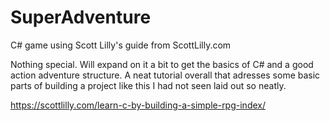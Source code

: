 # SuperAdventure
C# game using Scott Lilly's guide from ScottLilly.com

Nothing special. Will expand on it a bit to get the basics of C# and a good action adventure structure.
A neat tutorial overall that adresses some basic parts of building a project like this I had not seen 
laid out so neatly. 

https://scottlilly.com/learn-c-by-building-a-simple-rpg-index/
